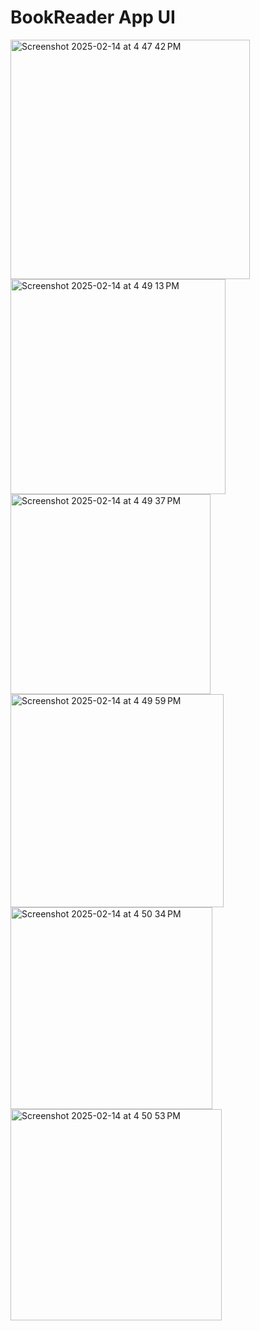 # BookReader App UI

<img width="383" alt="Screenshot 2025-02-14 at 4 47 42 PM" src="https://github.com/user-attachments/assets/874a4bc4-8163-46ae-9fae-549303500c89" />
<img width="344" alt="Screenshot 2025-02-14 at 4 49 13 PM" src="https://github.com/user-attachments/assets/30f14bef-f42e-4270-b764-1dc87b20fb58" />
<img width="320" alt="Screenshot 2025-02-14 at 4 49 37 PM" src="https://github.com/user-attachments/assets/92761c8e-4c76-4393-aa01-801102b8e457" />
<img width="341" alt="Screenshot 2025-02-14 at 4 49 59 PM" src="https://github.com/user-attachments/assets/0ef60c4e-d88c-4d33-8710-c0000353ba1b" />
<img width="323" alt="Screenshot 2025-02-14 at 4 50 34 PM" src="https://github.com/user-attachments/assets/341a01f7-d551-433a-b4c6-4e4a42aa924e" />
<img width="338" alt="Screenshot 2025-02-14 at 4 50 53 PM" src="https://github.com/user-attachments/assets/78dc90c7-907b-46c0-9fcb-34e7d00ade01" />
